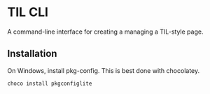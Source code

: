 # TIL CLI

A command-line interface for creating a managing a TIL-style page.

## Installation

On Windows, install pkg-config. This is best done with chocolatey.

`choco install pkgconfiglite`
